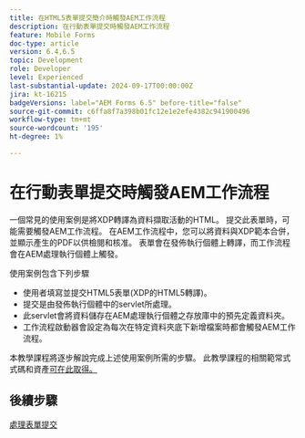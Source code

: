 ```yaml
---
title: 在HTML5表單提交簡介時觸發AEM工作流程
description: 在行動表單提交時觸發AEM工作流程
feature: Mobile Forms
doc-type: article
version: 6.4,6.5
topic: Development
role: Developer
level: Experienced
last-substantial-update: 2024-09-17T00:00:00Z
jira: kt-16215
badgeVersions: label="AEM Forms 6.5" before-title="false"
source-git-commit: c6ffa8f7a398b01fc12e1e2efe4382c941900496
workflow-type: tm+mt
source-wordcount: '195'
ht-degree: 1%

---
```


# 在行動表單提交時觸發AEM工作流程

一個常見的使用案例是將XDP轉譯為資料擷取活動的HTML。 提交此表單時，可能需要觸發AEM工作流程。 在AEM工作流程中，您可以將資料與XDP範本合併，並顯示產生的PDF以供檢閱和核准。 表單會在發佈執行個體上轉譯，而工作流程會在AEM處理執行個體上觸發。

使用案例包含下列步驟

* 使用者填寫並提交HTML5表單(XDP的HTML5轉譯)。
* 提交是由發佈執行個體中的servlet所處理。
* 此servlet會將資料儲存在AEM處理執行個體之存放庫中的預先定義資料夾。
* 工作流程啟動器會設定為每次在特定資料夾底下新增檔案時都會觸發AEM工作流程。

本教學課程將逐步解說完成上述使用案例所需的步驟。 此教學課程的相關範常式式碼和資產[可在此取得。](./deploy-assets.md)


## 後續步驟

[處理表單提交](./handle-form-submission.md)
